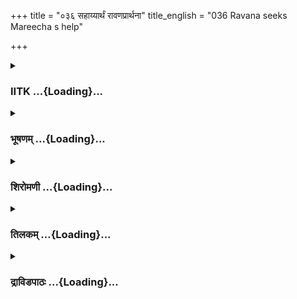 +++
title = "०३६ सहाय्यार्थं रावणप्रार्थना"
title_english = "036 Ravana seeks Mareecha s help"

+++
<div caption="श्रीराम-हरिसीताराममूर्ति-घनपाठिभ्यां वचनम्" class="audioEmbed" src="https://archive.org/download/Ramayana-recitation-Sriram-harisItArAmamUrti-Ghanapaati-v2/Kanda_3/Kanda_3_ARK-036-Sahayyartham_Ravana_Prathana.mp3"></div>

<div class="js_include collapsed" newlevelforh1="3" title="IITK" unfilled url="/purANam/rAmAyaNam/audIchya-pAThaH/iitk/3_araNyakANDam/04-sItApaharaNam/036_sahAyyArthaM_rAvaNaprArthanA.md">
<details><summary><h3>IITK ...{Loading}...</h3></summary>

Ravana tells the story of Janasthana-- urges Maricha to help him in
abducting Sita-- Maricha dissuades Ravana and describes the virtues of
Rama.



#### श्लोकः
##### मूलम्
मारीच श्रूयातां तात वचनं मम भाषतः।  
आर्तोऽस्मि मम चार्तस्य भवान्हि परमा गतिः॥3.36.1॥

##### शब्दार्थः
तात O child, मारीच Maricha, भाषतः as I speak, मम my, वचनम् words, श्रूयताम् hear, आर्तः distressed, अस्मि I am, आर्तस्य of the distressed, मम my, भवान् you, परमा ultimate, गतिः हि  refuge.

##### आङ्ग्लानुवादः
O dear Maricha hear my words. I am distressed and you are my ultimate refuge.



#### श्लोकः
##### मूलम्
जानीषे त्वं जनस्थाने यथा भ्राता खरो मम।  
दूषणश्च महाबाहु स्वसा शूर्पणखा च मे॥3.36.2॥  
त्रिशिराश्च महातेजा राक्षसः पिशिताशनः।  
अन्ये च बहवश्शूरा लब्धलक्षा निशाचराः॥3.36.3॥  
वसत्नि मन्नियोगेन नित्यवासं च राक्षसाः।  
बाधमाना महारण्ये मुनीन्वै धर्मचारिणः॥3.36.4॥

##### शब्दार्थः
मम my, भ्राता brother, खरः Khara, महाबाहुः of mighty arms, दूषणश्च and Dusana, मे my, स्वसा sister, शूर्पणखा च Surpanakha too, महातेजाः brilliant, पिशिताशनः flesh eater, राक्षसः demon, त्रिशिराश्च and Trisira, शूराः brave, लब्धलक्षाः unfailing in their targets, अन्ये बहवः many other, निशाचराः राक्षसाः nightwalker demons, मन्नियोगेन at my behest, महारण्ये in the great forest, धर्मचारिणः followers of righteous path, मुनीन् seers, बाधमानाः harassing, जनस्थाने at Janasthana, यथा likewise, नित्यवासं वसन्ति always living there, त्वम् you, जानीषे know.

##### आङ्ग्लानुवादः
You know that my brothers, Khara and Dusana, the strongarmed heroes, my sister Surpanakha and  the mighty cannibal Trisira, and many other heroic demons successful in hitting their targets are bonafide residents. They have been harassing the followers of righteous path (the sages) at my behest.



#### श्लोकः
##### मूलम्
चतुर्दश सहस्राणि रक्षसां भीमकर्मणाम्।  
शूराणां लब्धलक्षाणां खरचित्तानुवर्तिनाम्॥3.36.5॥

##### शब्दार्थः
भीमकर्मणाम् of terrible deeds, शूराणाम् of heroes, लब्धलक्षाणाम् skilled in hitting the targets, खरचित्तानुवर्तिनाम्  acting according to the will of Khara, रक्षसाम् of demons, चतुर्दश सहस्राणि fourteen thousand.

##### आङ्ग्लानुवादः
These fourteen thousand heroes, perpetrators of terrible deeds, skilled in hitting the targets had been acting according to the direction of Khara.



#### श्लोकः
##### मूलम्
ते त्विदानीं जनस्थाने वसमाना महाबलाः।  
सङ्गताः परमायत्ता रामेण सह संयुगे॥3.36.6॥  
नानाप्रहरणोपेताः खरप्रमुखराक्षसाः।

##### शब्दार्थः
जनस्थाने at Janasthana, वसमानाः living permanently, महाबलाः very strong, ते they, खरप्रमुखराक्षसाः demons led by Khara, इदानीम् now, परमायत्ताः with all support, नानाप्रहरणोपेताः wielding different kinds of weapons, संयुगे in war, रामेण सह with Rama, सङ्गताः have fought.

##### आङ्ग्लानुवादः
These mighty demons, living in Janasthana, eqipped with different kinds of weapons, supported and led by Khara, met Rama in an encounter.



#### श्लोकः
##### मूलम्
तेन सञ्जातरोषेण रामेण रणमूर्धनि।  
अनुक्त्वा परुषं किञ्चिच्छरैर्व्यापारितं धनुः॥3.36.7॥

##### शब्दार्थः
सञ्जातरोषेण  even though wrathful, तेन रामेण by that  Rama, रणमूर्धनि on the battle front,  
परुषम् harsh , किञ्चित् a little, अनुक्त्वा not uttered, धनुः bow, शरैः arrows, व्यापारितम् shot.

##### आङ्ग्लानुवादः
With his wrath generated, Rama, without even speaking anything, used his bow and the arrows.



#### श्लोकः
##### मूलम्
चतुर्दश सहस्राणि रक्षसामुग्रतेजसाम्।  
निहतानि शरैस्तीक्ष्णैर्मानुषेण पदातिना॥3.36.8॥

##### शब्दार्थः
पदातिना  fighting on foot, मानुषेण by a human being, उग्रतेजसाम् of ferocious, रक्षसाम् of demons, चतुर्दश fourteen, सहस्राणि thousand, तीक्ष्णैः with sharp, शरैः arrows, निहतानि are killed.

##### आङ्ग्लानुवादः
Being a human being who fought on foot, he killed fourteen thousand ferocious demons with his sharp arrows.



#### श्लोकः
##### मूलम्
खरश्च निहतस्सङ्ख्ये दूषणश्च निपातितः।  
हतश्च त्रिशिराश्चापि निर्भया दण्डकाः कृताः॥3.36.9॥

##### शब्दार्थः
सङ्ख्ये in the war, खरश्च Khara also, निहतः killed, दूषणश्च Dusana also, निपातितः is ruined, त्रिशिराश्चापि even Trisira, हतः got destroyed, दण्डकाः forest of Dandaka, निर्भयाः safe and fearless, कृताः are rendered.

##### आङ्ग्लानुवादः
Khara, Dusana and Trisira were killed in war.The residents of Dandaka forest are rendered safe and fearless.



#### श्लोकः
##### मूलम्
पित्रा निरस्तः क्रुद्धेन सभार्यः क्षीणजीवितः।  
स हन्ता तस्य सैन्यस्य रामः क्षत्रियपांसनः॥3.36.10॥

##### शब्दार्थः
क्रुद्धेन by an angry one, पित्रा by father, सभार्यः with his wife, निरस्तः sent away, क्षीणजीवितः of a short life span, क्षत्रियपांसनः a calumny to kshatriyas, सः रामः that Rama, तस्य सैन्यस्य of the  army of demons, हन्ता killer.

##### आङ्ग्लानुवादः
Rama, a victim of his father's anger, banished into the forest with his wife, a shortlived mortal and a calumny on the kshatriyas has killed the army of demons.



#### श्लोकः
##### मूलम्
दुश्शीलः कर्कशस्तीक्ष्णो मूर्खो लुब्धोऽजितेन्द्रियः॥3.36.11॥  
त्यक्तधर्मो ह्यधर्मात्मा भूतानामहिते रतः।

##### शब्दार्थः
दुश्शीलः of bad conduct, कर्कशः harsh, तीक्ष्णः sharp one, मूर्खः stupid, लुब्धः avaricious, अजितेन्द्रियः slave to senses, त्यक्तधर्मः immoral, अधर्मात्मा unrighteous, भूतानाम् for others, अहिते in harming, रतः engaged,

##### आङ्ग्लानुवादः
He is a man of bad conduct, harsh, sharptonged, stupid, miserly and a slave to his senses. He is immoral and unrighteous, one who is busy harming others.



#### श्लोकः
##### मूलम्
येन वैरं विनाऽरण्ये सत्वमाश्रित्य केवलम्॥3.36.12॥  
कर्णनासापहरणाद्भगिनी मे विरूपिता।  
तस्यभार्यां जनस्थानात्सीतां सुरसुतोपमाम्।3.36.13॥  
आनयिष्यामि विक्रम्य सहायस्तत्र मे भव।

##### शब्दार्थः
येन by whom, वैरं विना without enmity, केवलम् only, सत्वम् strength, आश्रित्य depending, कर्णनासापहरणात् cut off nose and ears, मे भगिनी my sister, विरूपिता disfigured, तस्य his, भार्याम् wife, सुरसुतोपमाम् like the daughter of god, सीताम् Sita, विक्रम्य with my valour, जनस्थानात् from Janasthana, आनयिष्यामि will bring, तत्र in that, मे to me, सहायः accomplice, भव you be,

##### आङ्ग्लानुवादः
With no enmity whatsoever, merely because he has strength, he cut off the nose and ears of my sister and mutilated her. His wife Sita  is like the daughter of heaven. I would like to abduct her with force from Janasthana for which you should be my accomplice.



#### श्लोकः
##### मूलम्
त्वया ह्यहं सहायेन पार्श्वस्थेन महाबल॥3.36.14॥  
भ्रातृभिश्च सुरान्युद्धे समग्रान्नाभिचिन्तये।  
तत्सहायो भव त्वं मे समर्थो ह्यसि राक्षस॥3.36.15॥

##### शब्दार्थः
महाबल of great  strength, सहायेन come for help, पार्श्वस्थेन at my side, त्वया by you, भ्रातृभिश्च by brothers also, युद्धे in war, समग्रान् together, सुरान् gods, नाभिचिन्तये I do not care, राक्षस demon, तत् therefore, त्वम् you, मे to me, सहायः accomplice, भव be, समर्थः capable, असि हि you are,

##### आङ्ग्लानुवादः
You are mighty. I do not care to fight even the gods when you and my brothers are by my side. Therefore, O demon, be my accomplice. (I know) you are capable of that.



#### श्लोकः
##### मूलम्
वीर्ये युद्धे च दर्पे च न ह्यस्ति सदृशस्तव।  
उपायज्ञो महान्शूरस्सर्वमायाविशारदः॥3.36.16॥

##### शब्दार्थः
वीर्ये in valour, युद्धे च in war, दर्पे च in conceit, तव your, सदृशः equal, नास्ति हि none, उपायज्ञः you know all methods, महान् great, शूरः brave, सर्वमायाविशारदः an expert in all deceitful arts.

##### आङ्ग्लानुवादः
In valour,  in war and in conceit there is no one equal to you. You know all means (of success). You are great. You are brave. You are an expert in all deceitful arts.



#### श्लोकः
##### मूलम्
एतदर्थमहं प्राप्तस्त्वत्समीपं निशाचर।  
शृणु तत्कर्म साहाय्ये यत्कार्यं वचनान्मम॥3.36.17॥

##### शब्दार्थः
निशाचर demon, एतदर्थम् for this purpose, अहं I, त्वत्समीपम् to you, प्राप्तः I came, मम my, वचनात् words, साहाय्ये become a helper, यत् whatever, कार्यम् work, तत् this, कर्म task, शृणु  listen.

##### आङ्ग्लानुवादः
I have come to you for this purpose seeking your help. Listen to  my words on what you should doः



#### श्लोकः
##### मूलम्
सौवर्णस्त्वं मृगो भूत्वा चित्रो रजतबिन्दुभिः।  
आश्रमे तस्य रामस्य सीतायाः प्रमुखे चर॥3.36.18॥

##### शब्दार्थः
त्वम् you, रजतबिन्दुभिः dappled with silver dots, चित्रः wonderful, सौवर्णः golden, मृगः deer, भूत्वा  become, तस्य रामस्य that Rama's, आश्रमे in hermitage, सीतायाः of Sita, प्रमुखे in front, चर move.

##### आङ्ग्लानुवादः
Be a wonderful golden deer dappled with silver dots and roam in front of Sita in Rama's hermitage.



#### श्लोकः
##### मूलम्
त्वां तु निस्संशयं सीता दृष्ट्वा तु मृगरूपिणम्।  
गृह्यतामिति भर्तारं लक्ष्मणं चाभिधास्यति॥3.36.19॥

##### शब्दार्थः
सीता Sita, मृगरूपिणम् in the form of a deer, त्वाम् to you, दृष्ट्वा seeing, गृह्यताम् catch it, इति thus, भर्तारम् her husband, लक्ष्मणं च and Lakshmana, निस्संशयम् without any doubt, अभिधास्यति will tell.

##### आङ्ग्लानुवादः
Seeing you in the form of a deer, Sita will undoubtedly ask her husband and Lakshmana to capture you.



#### श्लोकः
##### मूलम्
ततस्तयोरपाये तु शून्ये सीतां यथासुखम्।  
निराबाधो हरिष्यामि राहुश्चन्द्रप्रभामिव॥3.36.20॥

##### शब्दार्थः
ततः then, तयोः both (Rama and Lakshmana), अपाये तु in their absence, शून्ये in an isolated place, यथासुखम् with ease, निराबाधः without any impediment, सीताम् Sita, राहुः Rahu, चन्द्रप्रभामिव like the lustre of the Moon, हरिष्यामि I will abduct.

##### आङ्ग्लानुवादः
Then during their absence it will be easy for me to abduct Sita in an isolated place without obstruction, like Rahu eclipsing the light of the moon.



#### श्लोकः
##### मूलम्
ततः पश्चात्सुखं रामे भार्याहरणकर्शिते।  
विस्रब्धः प्रहरिष्यामि कृतार्थेनान्तरात्मना॥3.36.21॥

##### शब्दार्थः
ततः पश्चात् thereafter, भार्याहरणकर्शिते afflicted due to his wife's abduction, रामे  Rama, कृतार्थेन successfully, अन्तरात्मना inwardly, सुखम् happily, विस्रब्धः freely, प्रहरिष्यामि I can strike him.

##### आङ्ग्लानुवादः
Thereafter, when Rama with his soul afflicted due to his wife's abduction. I can freely, happily, successfully strike him down.



#### श्लोकः
##### मूलम्
तस्य रामकथां श्रुत्वा मारीचस्य महात्मनः।  
शुष्कं समभवद्वक्त्रं परितप्ता बभूव ह॥3.36.22॥

##### शब्दार्थः
रामकथाम् mention of Rama's name, श्रुत्वा after hearing, महात्मनः of the great soul, तस्य मारीचस्य that Maricha's, वक्त्रम् mouth, शुष्कम् got dried, समभवत् became, परितप्तःwas worried, बभूव हि became.

##### आङ्ग्लानुवादः
At the mention of Rama's name, great Maricha's mouth dried up and he became concerned.



#### श्लोकः
##### मूलम्
ओष्ठौ परिलिहञ्चुष्कौ नेत्रैरनिमिषैरिव।  
मृतभूत इवार्तस्तु रावणं समुदैक्षत॥3.36.23॥

##### शब्दार्थः
शुष्कौ both dried, ओष्ठौ lips, परिलिहन् while licking, अनिमिषैरिव as though without winking, नेत्रैः eyes, मृतभूत इव like a dead person, आर्तस्तु distressed one, रावणम् Ravana, समुदैक्षत looked at Ravana.

##### आङ्ग्लानुवादः
Licking his dried up lips, as though his eyes stopped winking like those of the dead, Maricha stared at Ravana, distressed.



#### श्लोकः
##### मूलम्
स रावणं त्रस्तविषण्णचेता महावने रामपराक्रमज्ञः।  
कृताञ्जलिस्तत्वमुवाच वाक्यं हितं च तस्मै हितमात्मनश्च॥3.36.24॥

##### शब्दार्थः
महावने in the great forest, रामपराक्रमज्ञः one who knows Rama's valour, सः Maricha,  
त्रस्तविषण्णचेताः mind depressed and frightened, कृताञ्जलिः with folded palms, तस्मै to Ravana, हितम् for his wellbeing, आत्मनश्च of himself too, हितम् salutary, तत्वम् truth, वाक्यम् words, रावणम् to Ravana, उवाच spoke.

##### आङ्ग्लानुवादः
Maricha who knows of Rama's valour was frightened and depressed at heart. He revealed to Ravana with folded hands some facts for mutual benefit.  

#### समाप्तिः
 श्रीमद्रामायणे वाल्मीकीये आदिकाव्ये अरण्यकाण्डे षट् त्रिंशस्सर्गः॥  
Thus ends the thirtysixth sarga of Aranyakanda of the holy Ramayana the first epic composed by sage Valmiki.

</details>
</div>
<div class="js_include collapsed" newlevelforh1="3" title="भूषणम्" unfilled url="/purANam/rAmAyaNam/audIchya-pAThaH/TIkA/bhUShaNa_iitk/3_araNyakANDam/04-sItApaharaNam/036_sahAyyArthaM_rAvaNaprArthanA.md">
<details><summary><h3>भूषणम् ...{Loading}...</h3></summary>



मारीच श्रूयतां तात वचनं मम भाषतः ।  

आर्तो ऽस्मि मम चार्तस्य भावन् हि परमा गतिः  ॥  ३।३६।१  ॥   

महासमरमध्ये ऽपि गाम्भीर्यं यस्य निश्चलम् । तमहं शिरसा वन्दे
जानकीप्राणवल्लभम्  ॥  मारीचेत्यादि । भाषतः भाषमाणस्य  ॥  ३।३६।१  ॥   

  

जानीषे त्वं जनस्थाने यथा भ्राता खरो मम ।  

दूषणश्च महाबाहुः स्वसा शूर्पणखा च मे  ॥  ३।३६।२  ॥   

त्रिशिराश्च महातेजा राक्षसः पिशिताशनः ।  

अन्ये च बहवः शूरा लब्धलक्षा निशाचराः  ॥  ३।३६।३  ॥   

वसन्ति मन्नियोगेन नित्यवासं च राक्षसाः ।  

बाधमाना माहरण्ये मुनीन् वै धर्मचारिणः  ॥  ३।३६।४  ॥   

चतुर्दश सहस्राणि रक्षसां भीमकर्मणाम् ।  

शूराणां लब्धलक्षाणां खरचित्तानुवर्तिनाम्  ॥  ३।३६।५  ॥   

कर्तव्यं वक्ष्यन् पूर्ववृत्तं स्मारयति जानीष इत्यादिना,
अनुवर्तिनामित्यन्तमेकं वाक्यम् । खरादयश्चतुर्दशसहस्रराक्षसान्ताः
जनस्थाने नित्यवासं यथा तथा वसन्तीति जानीष इत्यन्वयः । रतिवासमिति पाठे
रत्या प्रीत्या वासो यस्मिन् कर्मणि तत्तथा  ॥  ३।३६।२५  ॥   

  

ते त्विदानीं जनस्थाने वसमाना महाबलाः ।  

सङ्गताः परमायत्ता रामेण सह संयुगे ।  

नानाप्रहरणोपेताः खरप्रमुखराक्षसाः  ॥  ३।३६।६  ॥   

ते त्विति । वसमानाः । ताच्छील्ये शानच् । संयुगे रामेण सह सङ्गताः रामेण
सह युद्धमकुर्वन्नित्यर्थः । परम् अत्यन्तम् । आयात्ताः सन्नद्धाः ।
प्रहरणं आयुधम्  ॥  ३।३६।६  ॥   

  

तेन सञ्जातरोषेण रामेण रणमूर्द्धनि ।  

अनुक्त्वा परुषं किञ्चिच्छरैर्व्यापारितं धनुः  ॥  ३।३६।७  ॥   

चतुर्दश सहस्राणि रक्षसामुग्रतेजसाम् ।  

निहतानि शरैस्तीक्ष्णैर्मानुषेण पदातिना  ॥  ३।३६।८  ॥   

खरश्च निहतः सङ्ख्ये दूषणश्च निपातितः ।  

हतश्च त्रिशिराश्चापि निर्भया दण्डकाः कृताः  ॥  ३।३६।९  ॥   

पित्रा निरस्तः क्रुद्धेन सभार्यः क्षीणजीवितः ।  

स हन्ता तस्य सैन्यस्य रामः क्षत्ित्रयपांसनः  ॥  ३।३६।१०  ॥   

तेनेति । अनुक्त्वा परुषं किञ्चिदित्यनेन गाम्भीर्यं विवक्ष्यते ।
व्यापारितं सन्धानमोक्षणव्यापारविशिष्टं कृतम् । सङ्ख्ये युद्धे ।
"युद्धमायोधनम्" इत्यारभ्य "मृधमास्कन्दनं सङ्ख्यम्" इत्यमरः  ॥  ३।३६।७१०
 ॥   

  

दुःशीलः कर्कशस्तीक्ष्णो मूर्खो लुब्धो ऽजितेन्द्रियः ।  

त्यक्तधर्मो ह्यधर्मात्मा भूतानामहिते रतः  ॥  ३।३६।११  ॥   

कर्कशः कठिनहृदयः  ॥  ३।३६।११  ॥   

  

येन वैरं विनारण्ये सत्त्वमाश्रित्य केवलम् ।  

कर्णनासापहरणाद्भगिनी मे विरुरिता  ॥  ३।३६।१२  ॥   

तस्य भार्यां जनस्थानात् सीतां सुरसुतोपमाम् ।  

आनयिष्यामि विक्रम्य सहायस्तत्र मे भव  ॥  ३।३६।१३  ॥   

सत्त्वं बलं केवलमाश्रित्य न तु धर्ममित्यर्थः । "सत्त्वं बले च जन्तौ च"
इति विश्वः । आनयिष्यामि आनेष्यामि । इडार्षः  ॥  ३।३६।१२,१३  ॥   

  

त्वया ह्यहं सहायेन पार्श्वस्थेन महाबल ।  

भ्रातृभिश्च सुरान् युद्धे समग्रान्नाभिचिन्तये  ॥  ३।३६।१४  ॥   

तत्सहायो भव त्वं मे समर्थो ह्यसि राक्षम ।  

वीर्ये युद्धे च दर्पे च न ह्यस्ति सदृशस्तव  ॥  ३।३६।१५  ॥   

उपायज्ञो महान् शूरः सर्वमायाविशारदः ।  

एतदर्थमहं प्राप्तस्त्वत्समीपं निशाचर  ॥  ३।३६।१६  ॥   

भ्रातृभिः कुम्भकर्णादिभिः । समग्रान् सम्पूर्णान् । नाभिचिन्तये न गणयामि
 ॥  ३।३६।१४१६  ॥   

  

शृणु तत् कर्म साहाय्ये यत्कार्यं वचनान्मम  ॥  ३।३६।१७  ॥   

शृणु तत् कर्मेत्यत्र तदिति भिन्नं पदम् । प्रकृते कार्यसाहाय्ये यत्कर्म
कार्यं कर्तव्यं तन्मम वचनाच्छृण्विति सम्बन्धः  ॥  ३।३६।१७  ॥   

  

सौवर्णस्त्वं मृगो भूत्वा चित्रो रजतबिन्दुभिः ।  

आश्रमे तस्य रामस्य सीतायाः प्रमुखे चर  ॥  ३।३६।१८  ॥   

प्रमुखे अग्रे  ॥  ३।३६।१८  ॥   

  

त्वां तु निस्संशयं सीता दृष्ट्वा तु मृगरूपिणम् ।  

गृह्यतामिति भर्तारं लक्ष्मणं चाभिधास्यति  ॥  ३।३६।१९  ॥   

गृह्यतामिति अयमिति शेषः  ॥  ३।३६।१९  ॥   

  

ततस्तयोरपाये तु शून्ये सीतां यथासुखम् ।  

निराबाधो हरिष्यामि राहुश्चन्द्रप्रभामिव  ॥  ३।३६।२०  ॥   

तयोः रामलक्ष्मणयोः । अपाये अपगमे सति शून्ये प्रदेशे । निराबाधः
अप्रतिबन्धः  ॥  ३।३६।२०  ॥   

  

ततः पश्चात्सुखं रामे भार्याहरणकर्शिते ।  

विश्रब्धः प्रहरिष्यामि कृतार्थेनान्तरात्मना  ॥  ३।३६।२१  ॥   

विश्रब्धः निश्शङ्कः । अन्तरात्मना अन्तस्स्थधैर्येण  ॥  ३।३६।२१  ॥   

  

तस्य रामकथां श्रुत्वा मारीचस्य महात्मनः ।  

शष्कं समभवद्वक्त्रं परित्रस्तो बभूव सः  ॥  ३।३६।२२  ॥   

सः मारीचः रामकथां श्रुत्वा परित्रस्तो बभूव । तेन त्रासेन तस्य वक्रं
शुष्कं समभवदित्यन्वयः  ॥  ३।३६।२२  ॥   

  

ओष्ठौ परिलिहन् शुष्कौ नेत्रैरनिमिषैरिव ।  

मृतभूत इवार्तस्तु रावणं समुदैक्षत  ॥  ३।३६।२३  ॥   

भयकार्यान्तरमाह ओष्ठाविति । शुष्कौ ओष्ठौ परिलिहन् सः । अनिमिषैः
निमेषरहितैः नैत्रैः नेत्रव्यापारैः । मृतभूत इव मृतजन्तुरिवार्तः सन्
रावणं समुदैक्षत  ॥  ३।३६।२३  ॥   

  

स रावणं त्रस्तविषण्णचेता महावने रामपराक्रमज्ञः ।  

कृताञ्जलिस्तत्त्वमुवाच वाक्यं हितं च तस्मै हितमात्मनश्च  ॥  ३।३६।२४  ॥   

इत्यार्षे श्रीरामायणे वाल्मीकीये आदिकाव्ये श्रीमदारण्यकाण्डे षट्त्रिंषः
सर्गः  ॥  ३६  ॥   

उत्तरसर्गार्थं सङ्गृह्णाति स इति । त्रस्तविषण्णचेताः भीतदुःखितमनाः ।
तत्र हेतुः रामपराक्रमज्ञ इति । पूर्वं दण्डकारण्ये यो रामपराक्रम आसीत्
तज्ज्ञ इत्यर्थः । तस्मै रावणाय । हितम् अनपायम् । "हितयोगे च" इति
वार्तिकेन चतुर्थी  ॥  ३।३६।२४  ॥   

इति श्रीगोविन्दराजविरचिते श्रीरामायणभूषणे रत्नमेखलाख्याने
आरण्यकाण्डव्याख्याने षट्त्रिंशः सर्गः  ॥  ३६  ॥   



</details>
</div>
<div class="js_include collapsed" newlevelforh1="3" title="शिरोमणी" unfilled url="/purANam/rAmAyaNam/audIchya-pAThaH/TIkA/shiromaNI_iitk/3_araNyakANDam/04-sItApaharaNam/036_sahAyyArthaM_rAvaNaprArthanA.md">
<details><summary><h3>शिरोमणी ...{Loading}...</h3></summary>



रावणोक्तिप्रकारमाह--मारीचेत्यादिभिः । हे मारीच हे तत भाषतो मम वचनं
श्रूयताम् । तत्र हेतुः अहमार्तो ऽस्मि आर्तस्य मम भवानेव परमा गतिः  ॥ 
३।३६।१  ॥   

  

जानीष इति । यत्र खरादयः लब्धलक्षाः प्राप्तयुद्धोत्साहा अन्ये च बहवः
शूराः महारण्ये ये धर्मचारिणः तान्मुनीन्बाधमानाः बाधयितुं
मन्नियोगेनाधिवासं निरन्तरं वासं वसन्ति कुर्वन्ति तं जनस्थानं त्वं जानीषे
। श्लोकत्रयमेकान्वयि  ॥  ३।३६।२४  ॥   

  

चतुर्दशेति । लब्धलक्षाणां प्राप्तयुद्धोत्साहानां खरचित्तानुवर्तिनां
खरानुयायिनां येषां रक्षसां चतुर्दशसहस्राणि इदानीं जनस्थाने सन्तीति शेषः,
ते वसमानाः वसन्तः महाबलाः नानाशस्त्रप्रहरणाः खरप्रमुखराक्षसाः परमायत्ताः
सन्तः संयुगे रामेण सह संगताः येन हेतुना संजातरोषेण मानुषेण पदातिना रामेण
परुषमपि किंचिदनुक्त्वा तूष्णीमेवेत्यर्थः, शरैर्धनुर्व्यापारितम् अत एव
दीप्तैः शरै रक्षसां चतुर्दशसहस्राणि निहतानि खरश्च निहतो दूषणश्च निपातितः
त्रिशिरसं च हत्त्वा दण्डका निर्भयाः कृताः । सार्धश्लोकपञ्चकमेकान्वयि  ॥ 
३।३६।५९  ॥   

  

पित्रेति । क्षत्रियपांसनः क्षत्रियान् पाति रक्षति स एव अंसनः
अतिप्रकाशवान् अशीलः संयुगे शीलरहितः अत एव कर्कशः अत एव तीक्ष्णः अमूर्खो
वेदशास्त्रसंपन्न इत्यर्थः, अलुब्धः लोभरहितः जितेन्द्रियः  ॥  ३।३६।१०  ॥   

  

त्यक्तधर्मा त्यक्तः त्याजितो धर्मो राक्षसकर्म येन अत एव अधर्मात्मा
राक्षसधर्मामनस्कः अत एव भूतानामस्मदादीनामहिते रतः अत एव तस्य सैन्यस्ये
हन्ता यो रामः स सभार्यः क्रुद्धेन पित्रा निरस्तः अत एव क्षीणजीवितः
प्रजापालनरहितो ऽस्तीति शेषः । श्लोकद्वयमेकान्वयि  ॥  ३।३६।११  ॥   

  

येनेति । येन रामेण वैरं विना केवलमसत्वं प्राणिविरोधमास्थाय
कर्णनासापहारेण मे भगिनी विरूपिता अस्य भार्या विक्रम्य आनयिष्यामि
आनेष्यामि तत्र त्वं सहायो भव । अर्धचतुष्टयमेकान्वयि  ॥  ३।३६।१२१३  ॥   

  

त्वयेति । पार्श्वस्थेन सहायेन त्वया भ्रातृभिश्च सहायैः सर्वान् सुरान्
अहं नानुचिन्तये न गणये । सहायशब्दः वचनविपरिणामेनान्यत्राप्यन्वेति  ॥ 
३।३६।१४  ॥   

  

तदिति । यतः वीर्यादौ ते सदृशो न अतः त्वं समर्थो ऽसि तत् तस्माद्धेतोः
उपायतः मत्कल्पितयत्नेषु महामायाविशारदस्त्वं मे सहायो भव  ॥  ३।३६।१५१६
 ॥   

  

एतदर्थमेव त्वत्समीपमहं प्राप्तः । ननु मया किं साहाय्यं कर्तव्यमित्यत
आह--साहाय्ये साहाय्यार्थं यत्कर्म कार्यं कर्तव्यं तत् मे वचनात् श्रृणु
 ॥  ३।३६।१७  ॥   

  

तद्वचनाकारमाह--सौवर्ण इति । रजतबिन्दुभिः उपलक्षितः अत एव चित्रः सौवर्णो
मगो भूत्वा तस्य रामस्याश्रमे सीतायाः प्रमुखे संमुखे चर  ॥  ३।३६।१८  ॥   

  

ननु किमनेनेत्यत आह--त्वामिति । मृगरूपिणं त्वां दृष्ट्वा गृह्यतामिति
भर्तारं लक्ष्मणं च सीता निःसंशयमभिधास्यति  ॥  ३।३६।१९  ॥   

  

तत इति । ततः तस्मात्स्थानात् तयोः रामलक्ष्मणयोः अपाये अपगमे सति शून्ये
रामलक्ष्मणरहितदेशे निराबाधः आबाधारहितो ऽहं राहुश्चन्द्रप्रभामिव यथासुखं
हरिष्याभि  ॥  ३।३६।२०  ॥   

  

तत इति । ततः पश्चात् भार्यापहरणकर्शिते विश्रब्धं यथा भवति तथा ऽहं
कृतार्थेन अन्तरात्मना मनसा सुखं प्रहरिष्यामि  ॥  ३।३६।२१  ॥   

  

तस्येति । रामकथां श्रुत्वा परित्रस्तो बभूव मारीच इति शेषः, अत एव तस्य
प्रसिद्धस्य महात्मनो मारीचस्य वक्रं शुष्कं समभवत्  ॥  ३।३६।२२  ॥   

  

ओष्ठाविति । शुष्कौ ओष्ठौ परिलिहन् सन् अनिमिषैः निमेषरहितैरिव नेत्रैः
मृतभूत इव आर्तो मारीचः रावणं समुदैक्षत  ॥  ३।३६।२३  ॥   

  

स इति । महावने रामपराक्रमज्ञः अत एव त्रस्तेन त्रासेन विषण्णं चेतो यस्य स
मारीचः कृताञ्जलिः सन् तस्मै रावणाय हितम् आत्मनश्च हितं तत्त्वं
वाक्यमुवाच  ॥  ३।३६।२४  ॥   

  

इति श्रीमद्वाल्मीकीयरामायणव्याख्याने रामायणशिरोमणावारण्यकाण्डे
षट्त्रिंशः सर्गः  ॥  ३६  ॥   

  



</details>
</div>
<div class="js_include collapsed" newlevelforh1="3" title="तिलकम्" unfilled url="/purANam/rAmAyaNam/audIchya-pAThaH/TIkA/tilaka_iitk/3_araNyakANDam/04-sItApaharaNam/036_sahAyyArthaM_rAvaNaprArthanA.md">
<details><summary><h3>तिलकम् ...{Loading}...</h3></summary>



मारीचेति । तातेत्युपलालनेन कार्यं वदिष्यन्पूर्वं वृत्तं स्मारयति  ॥ 
३।३६।१  ॥   

  

जानीषे इति । भ्रात्रादयो मन्नियोगाज्जनस्थानं प्राप्य वसन्तीति त्वं
जानीषे किलेत्यन्वयः  ॥  ३।३६।२  ॥   

  

लब्धलक्षा लब्धयुद्धोत्साहाः  ॥  ३।३६।३  ॥   

  

अथ तत्र स्थित्वा क्रियमाणं वृत्तं च जानीषे इत्याह अधिवासं चेति ।
मुनीन्बाधमाना बाधहेतवे हेतौ शानच् । अधिवासं च कुर्वन्ति मन्नियोगादिति
शेषः । अधिवास उपद्रव इति कतकः । "रतिवासम्" इति पाठे रतिवासं रत्या
प्रीत्या वासो यत्र कर्मणि तथा  ॥  ३।३६।४,५  ॥   

  

चतुर्दशसहस्राणि यानि सन्ति ते त्विदानीमित्यन्वयः । वसमाना वसन्तः रामेण
संयुगे सङ्गता तेन सह समरमकार्षुरित्यर्थः । परमत्यर्थमायत्ताः संनद्धाः  ॥ 
३।३६।६,७  ॥   

  

किञ्चिदपि परुषमनुक्त्वा शरैः शरमोक्षणव्यापारैर्व्यापारितं सञ्जातव्यापारं
कृतम्  ॥  ३।३६।८,९  ॥   

  

अथ भगिनीवैरूप्यं निष्कारणं मन्यमानः क्रोधाद्दूषयति रामम् पित्रेत्यादिना
। क्षीणजीवितः निरपराधं स्त्रीवैरूप्यकरणादेव तथात्वं मन्यते  ॥  ३।३६।१०
 ॥   

  

अत एवाशीलो ऽजितेन्द्रियश्च अस्थाने क्रोधात्  ॥  ३।३६।११  ॥   

  

सत्त्वं बलमेव केवलमाश्रित्य न तु धर्मम्  ॥  ३।३६।१२१४  ॥   

  

भ्रातृभिः कुम्भकर्णादिभिः । नाभिचिन्तये न गणयामि  ॥  ३।३६।१५  ॥   

  

उपायतः उपायेष्वित्यर्थः । तत्रैव हेतुगर्भं विशेषणम् महामायेत्यादि  ॥ 
३।३६।१६  ॥   

  

मम साहाय्ये यत्कर्म त्वया कार्यं तत्कर्म शृण्वित्यन्वयः  ॥  ३।३६।१७१९
 ॥   

  

अपाये ऽपगमे  ॥  ३।३६।२०  ॥   

  

ततः सुखं क्लेशरहितं यथा भवति तथा विस्रब्धं यथा भवति तथा च प्रहरिष्यामि
 ॥  ३।३६।२१  ॥   

  

रामकथां रामप्रसङ्गं श्रुत्वा मारीचस्रस्तो बभूव तेन त्रासेन च तस्य मुखं
शुष्कमभवत्  ॥  ३।३६।२२  ॥   

  

चिन्तावशादनिमिषैरिव नेत्रैरुपलक्षित इति शेषः । मृतभूतो मृतप्रायः  ॥ 
३।३६।२३  ॥   

  

आत्मनो हितमित्यार्षी षष्ठी  ॥  ३।३६।२४  ॥   

  

इति श्रीरामाभिरामे श्रीरामीये रामायणतिलके वाल्मीकीय आदिकाव्ये
ऽरण्यकाण्डे षट्त्रिंशः सर्गः  ॥  ३।३६  ॥   

  



</details>
</div>
<div class="js_include collapsed" newlevelforh1="3" title="द्राविडपाठः" unfilled url="/purANam/rAmAyaNam/drAviDapAThaH/3_araNyakANDam/04-sItApaharaNam/036_sahAyyArthaM_rAvaNaprArthanA.md">
<details><summary><h3>द्राविडपाठः ...{Loading}...</h3></summary>


मारीच श्रूयतां तात वचनं मम भाषतः।  
आर्तोऽस्मि मम चार्तस्य भावन् हि परमा गतिः ॥ 3.36.1 ॥   
जानीषे त्वं जनस्थाने यथा भ्राता खरो मम।  
दूषणश्च महाबाहुः स्वसा शूर्पणखा च मे ॥ 3.36.2 ॥   
त्रिशिराश्च महातेजा राक्षसः पिशिताशनः।  
अन्ये च बहवः शूरा लब्धलक्षा निशाचराः ॥ 3.36.3 ॥   
वसन्ति मन्नियोगेन नित्यवासं च राक्षसाः।  
बाधमाना माहरण्ये मुनीन् वै धर्मचारिणः ॥ 3.36.4 ॥   
चतुर्दश सहस्राणि रक्षसां भीमकर्मणाम्।  
शूराणां लब्धलक्षाणां खरचित्तानुवर्तिनाम् ॥ 3.36.5 ॥   
सङ्गताः परमायत्ता रामेण सह संयुगे।  
नानाप्रहरणोपेताः खरप्रमुखराक्षसाः ॥ 3.36.6 ॥   
तेन सञ्जातरोषेण रामेण रणमूर्द्धनि।  
अनुक्त्वा परुषं किञ्चिच्छरैर्व्यापारितं धनुः ॥ 3.36.7 ॥   
चतुर्दश सहस्राणि रक्षसामुग्रतेजसाम्।  
निहतानि शरैस्तीक्ष्णैर्मानुषेण पदातिना ॥ 3.36.8 ॥   
खरश्च निहतः सङ्ख्ये दूषणश्च निपातितः।  
हतश्च त्रिशिराश्चापि निर्भया दण्डकाः कृताः ॥ 3.36.9 ॥   
पित्रा निरस्तः क्रुद्धेन सभार्यः क्षीणजीवितः।  
स हन्ता तस्य सैन्यस्य रामः क्षत्त्रियपांसनः ॥ 3.36.10 ॥   
दुःशीलः कर्कशस्तीक्ष्णो मूर्खो लुब्धोऽजितेन्द्रियः।  
त्यक्तधर्मो ह्यधर्मात्मा भूतानामहिते रतः ॥ 3.36.11 ॥   
येन वैरं विनारण्ये सत्त्वमाश्रित्य केवलम्।  
कर्णनासापहरणाद्भगिनी मे विरुरिता ॥ 3.36.12 ॥   
तस्य भार्यां जनस्थानात् सीतां सुरसुतोपमाम्।  
आनयिष्यामि विक्रम्य सहायस्तत्र मे भव ॥ 3.36.13 ॥   
त्वया ह्यहं सहायेन पार्श्वस्थेन महाबल।  
भ्रातृभिश्च सुरान् युद्धे समग्रान्नाभिचिन्तये ॥ 3.36.14 ॥   
तत्सहायो भव त्वं मे समर्थो ह्यसि राक्षम।  
वीर्ये युद्धे च दर्पे च न ह्यस्ति सदृशस्तव ॥ 3.36.15 ॥   
उपायज्ञो महान् शूरः सर्वमायाविशारदः।  
एतदर्थमहं प्राप्तस्त्वत्समीपं निशाचर ॥ 3.36.16 ॥   
शृणु तत् कर्म साहाय्ये यत्कार्यं वचनान्मम ॥ 3.36.17 ॥   
सौवर्णस्त्वं मृगो भूत्वा चित्रो रजतबिन्दुभिः।  
आश्रमे तस्य रामस्य सीतायाः प्रमुखे चर ॥ 3.36.18 ॥   
त्वां तु निस्संशयं सीता दृष्ट्वा तु मृगरूपिणम्।  
गृह्यतामिति भर्तारं लक्ष्मणं चाभिधास्यति ॥ 3.36.19 ॥   
ततस्तयोरपाये तु शून्ये सीतां यथासुखम्।  
निराबाधो हरिष्यामि राहुश्चन्द्रप्रभामिव ॥ 3.36.20 ॥   
ततः पश्चात्सुखं रामे भार्याहरणकर्शिते।  
विश्रब्धः प्रहरिष्यामि कृतार्थेनान्तरात्मना ॥ 3.36.21 ॥   
तस्य रामकथां श्रुत्वा मारीचस्य महात्मनः।  
शष्कं समभवद्वक्त्रं परित्रस्तो बभूव सः ॥ 3.36.22 ॥   
ओष्ठौ परिलिहन् शुष्कौ नेत्रैरनिमिषैरिव।  
मृतभूत इवार्तस्तु रावणं समुदैक्षत ॥ 3.36.23 ॥   
स रावणं त्रस्तविषण्णचेता महावने रामपराक्रमज्ञः।  
कृताञ्जलिस्तत्त्वमुवाच वाक्यं हितं च तस्मै हितमात्मनश्च ॥ 3.36.24 ॥   

</details>
</div>
